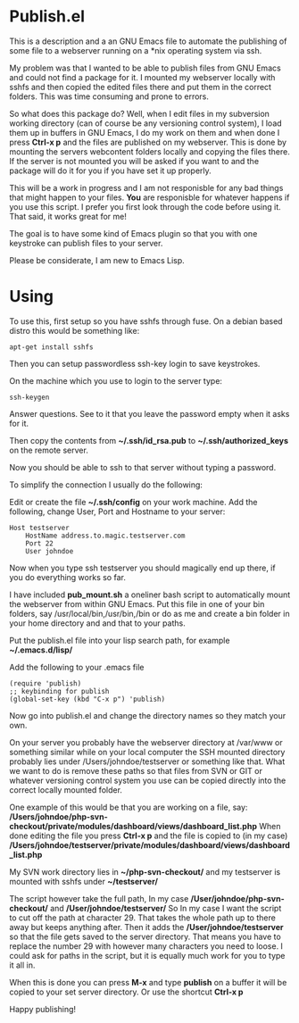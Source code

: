 Publish.el
================

This is a description and a an GNU Emacs file to automate the publishing of some file to a webserver running on a *nix operating system via ssh.

My problem was that I wanted to be able to publish files from GNU Emacs and could not find a package for it. I mounted my webserver locally with sshfs and then copied the edited files there and put them in the correct folders.
This was time consuming and prone to errors.

So what does this package do?
Well, when I edit files in my subversion working directory (can of course be any versioning control system), I load them up in buffers in GNU Emacs, I do my work on them and when done I press **Ctrl-x p** and the files are published on my webserver.
This is done by mounting the servers webcontent folders locally and copying the files there. If the server is not mounted you will be asked if you want to and the package will do it for you if you have set it up properly.


This will be a work in progress and I am not responisble for any bad things that might happen to your files.
**You** are responisble for whatever happens if you use this script. I prefer you first look through the code before using it. That said, it works great for me!

The goal is to have some kind of Emacs plugin so that you with one keystroke can publish files to your server.

Please be considerate, I am new to Emacs Lisp.

Using
=================

To use this, first setup so you have sshfs through fuse.
On a debian based distro this would be something like:
```
apt-get install sshfs
```
Then you can setup passwordless ssh-key login to save keystrokes.

On the machine which you use to login to the server type:
```
ssh-keygen
```
Answer questions. See to it that you leave the password empty when it asks for it.

Then copy the contents from **~/.ssh/id_rsa.pub** to
**~/.ssh/authorized_keys** on the remote server.

Now you should be able to ssh to that server without typing a password.

To simplify the connection I usually do the following:

Edit or create the file **~/.ssh/config** on your work machine. Add the following, change User, Port and Hostname to your server:
```
Host testserver
    HostName address.to.magic.testserver.com
    Port 22
    User johndoe
```
Now when you type ssh testserver you should magically end up there, if you do everything works so far.

I have included **pub_mount.sh** a oneliner bash script to automatically mount the webserver from within GNU Emacs. Put this file in one of your bin folders, say /usr/local/bin,/usr/bin,/bin or do as me and create a bin folder in your home directory and and that to your paths.

Put the publish.el file into your lisp search path, for example **~/.emacs.d/lisp/**

Add the following to your .emacs file
```
(require 'publish)
;; keybinding for publish
(global-set-key (kbd "C-x p") 'publish)
```
Now go into publish.el and change the directory names so they match your own.

On your server you probably have the webserver directory at /var/www or something similar while on your local computer the SSH mounted directory probably lies under /Users/johndoe/testserver or something like that.
What we want to do is remove these paths so that files from SVN or GIT or whatever versioning control system you use can be copied directly into the correct locally mounted folder.

One example of this would be that you are working on a file, say:
**/Users/johndoe/php-svn-checkout/private/modules/dashboard/views/dashboard_list.php**
When done editing the file you press **Ctrl-x p** and the file is copied to (in my case)
**/Users/johndoe/testserver/private/modules/dashboard/views/dashboard_list.php**

My SVN work directory lies in **~/php-svn-checkout/**
and my testserver is mounted with sshfs under **~/testserver/**

The script however take the full path, In my case **/User/johndoe/php-svn-checkout/** and **/User/johndoe/testserver/**
So In my case I want the script to cut off the path at character 29. That takes the whole path up to there away but keeps anything after. Then it adds the **/User/johndoe/testserver** so that the file gets saved to the server directory.
That means you have to replace the number 29 with however many characters you need to loose. I could ask for paths in the script, but it is equally much work for you to type it all in.

When this is done you can press **M-x** and type **publish** on a buffer it will be copied to your set server directory.
Or use the shortcut **Ctrl-x p**

Happy publishing!
